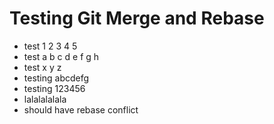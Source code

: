 # Testing Git Merge and Rebase
- test 1 2 3 4 5
- test a b c d e f g h
- test x y z
- testing abcdefg
- testing 123456
- lalalalalala
- should have rebase conflict
